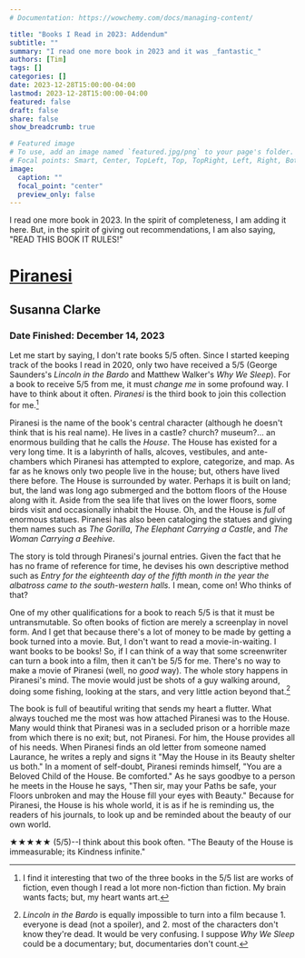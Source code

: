 ```yaml
---
# Documentation: https://wowchemy.com/docs/managing-content/

title: "Books I Read in 2023: Addendum"
subtitle: ""
summary: "I read one more book in 2023 and it was _fantastic_"
authors: [Tim]
tags: []
categories: []
date: 2023-12-28T15:00:00-04:00
lastmod: 2023-12-28T15:00:00-04:00
featured: false
draft: false
share: false
show_breadcrumb: true

# Featured image
# To use, add an image named `featured.jpg/png` to your page's folder.
# Focal points: Smart, Center, TopLeft, Top, TopRight, Left, Right, BottomLeft, Bottom, BottomRight.
image:
  caption: ""
  focal_point: "center"
  preview_only: false
---
```

I read one more book in 2023. In the spirit of completeness, I am adding it here. But, in the spirit of giving out recommendations, I am also saying, "READ THIS BOOK IT RULES!"

# [Piranesi](https://a.co/d/h41N7e5?tag=timothyrosenb-20)
## Susanna Clarke
### Date Finished: December 14, 2023

Let me start by saying, I don't rate books 5/5 often. Since I started keeping track of the books I read in 2020, only two have received a 5/5 (George Saunders's _Lincoln in the Bardo_ and Matthew Walker's _Why We Sleep_). For a book to receive 5/5 from me, it must _change me_ in some profound way. I have to think about it often. _Piranesi_ is the third book to join this collection for me.[^1]

Piranesi is the name of the book's central character (although he doesn't think that is his real name). He lives in a castle? church? museum?… an enormous building that he calls the _House_. The House has existed for a very long time. It is a labyrinth of halls, alcoves, vestibules, and ante-chambers which Piranesi has attempted to explore, categorize, and map. As far as he knows only two people live in the house; but, others have lived there before. The House is surrounded by water. Perhaps it is built on land; but, the land was long ago submerged and the bottom floors of the House along with it. Aside from the sea life that lives on the lower floors, some birds visit and occasionally inhabit the House. Oh, and the House is _full_ of enormous statues. Piranesi has also been cataloging the statues and giving them names such as _The Gorilla_, _The Elephant Carrying a Castle_, and _The Woman Carrying a Beehive_.

The story is told through Piranesi's journal entries. Given the fact that he has no frame of reference for time, he devises his own descriptive method such as _Entry for the eighteenth day of the fifth month in the year the albatross came to the south-western halls._ I mean, come on! Who thinks of that?

One of my other qualifications for a book to reach 5/5 is that it must be untransmutable. So often books of fiction are merely a screenplay in novel form. And I get that because there's a lot of money to be made by getting a book turned into a movie. But, I don't want to read a movie-in-waiting. I want books to be books! So, if I can think of a way that some screenwriter can turn a book into a film, then it can't be 5/5 for me. There's no way to make a movie of Piranesi (well, no _good_ way). The whole story happens in Piranesi's mind. The movie would just be shots of a guy walking around, doing some fishing, looking at the stars, and very little action beyond that.[^2]

The book is full of beautiful writing that sends my heart a flutter. What always touched me the most was how attached Piranesi was to the House. Many would think that Piranesi was in a secluded prison or a horrible maze from which there is no exit; but, not Piranesi. For him, the House provides all of his needs. When Piranesi finds an old letter from someone named Laurance, he writes a reply and signs it "May the House in its Beauty shelter us both." In a moment of self-doubt, Piranesi reminds himself, "You are a Beloved Child of the House. Be comforted." As he says goodbye to a person he meets in the House he says, "Then sir, may your Paths be safe, your Floors unbroken and may the House fill your eyes with Beauty." Because for Piranesi, the House is his whole world, it is as if he is reminding us, the readers of his journals, to look up and be reminded about the beauty of our own world. 

★★★★★ (5/5)--I think about this book often. "The Beauty of the House is immeasurable; its Kindness infinite."

[^1]: I find it interesting that two of the three books in the 5/5 list are works of fiction, even though I read a lot more non-fiction than fiction. My brain wants facts; but, my heart wants art.

[^2]: _Lincoln in the Bardo_ is equally impossible to turn into a film because 1. everyone is dead (not a spoiler), and 2. most of the characters don't know they're dead. It would be very confusing. I suppose _Why We Sleep_ could be a documentary; but, documentaries don't count.